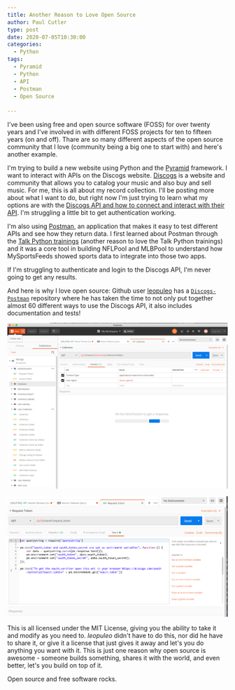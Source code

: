 ```yaml
---
title: Another Reason to Love Open Source
author: Paul Cutler
type: post
date: 2020-07-05T10:30:00
categories:
  - Python
tags:
  - Pyramid
  - Python
  - API
  - Postman
  - Open Source

---
```


I've been using free and open source software (FOSS) for over twenty years and I've involved in with different FOSS projects for ten to fifteen years (on and off).  Thare are so many different aspects of the open source community that I love (community being a big one to start with) and here's another example.

I'm trying to build a new website using Python and the [Pyramid](https://www.trypyramid.com) framework.  I want to interact with APIs on the Discogs website.  [Discogs](https://www.discogs.com) is a website and community that allows you to catalog your music and also buy and sell music.  For me, this is all about my record collection.  I'll be posting more about what I want to do, but right now I'm just trying to learn what my options are with the [Discogs API and how to connect and interact with their API](https://www.discogs.com/developers/#).  I'm struggling a little bit to get authentication working.

I'm also using [Postman](https://www.postman.com/), an application that makes it easy to test different APIs and see how they return data.  I first learned about Postman through the [Talk Python trainings](https://training.talkpython.fm) (another reason to love the Talk Python trainings) and it was a core tool in building NFLPool and MLBPool to understand how MySportsFeeds showed sports data to integrate into those two apps.

If I'm struggling to authenticate and login to the Discogs API, I'm never going to get any results.

And here is why I love open source:   Github user [leopuleo](https://github.com/leopuleo) has a [`Discogs-Postman`](https://github.com/leopuleo/Discogs-Postman) repository where he has taken the time to not only put together almost 60 different ways to use the Discogs API, it also includes documentation and tests!

![Postman Discogs](postman.png)

![Postman Discogs Tests](postman-tests.png)

This is all licensed under the MIT License, giving you the ability to take it and modify as you need to.  *leopuleo* didn't have to do this, nor did he have to share it, or give it a license that just gives it away and let's you do anything you want with it.  This is just one reason why open source is awesome - someone builds something, shares it with the world, and even better, let's you build on top of it.

Open source and free software rocks.

